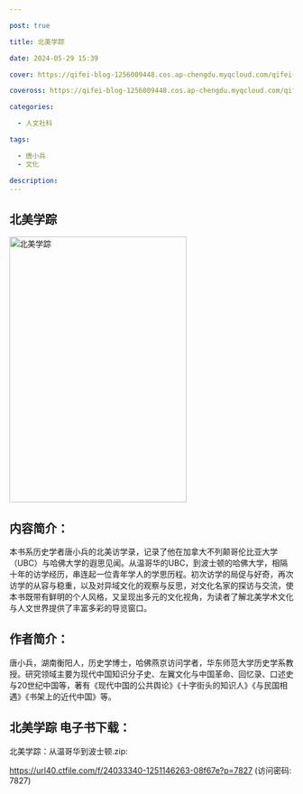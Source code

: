 ```yaml
---

post: true

title: 北美学踪

date: 2024-05-29 15:39

cover: https://qifei-blog-1256009448.cos.ap-chengdu.myqcloud.com/qifei-blog/6585494dc458853aef71ce64.jpg

coveross: https://qifei-blog-1256009448.cos.ap-chengdu.myqcloud.com/qifei-blog/6585494dc458853aef71ce64.jpg

categories:

  - 人文社科

tags:

  - 唐小兵
  - 文化

description:
---
```


## 北美学踪
<img alt="北美学踪 " class="aligncenter loading" data-was-processed="true" decoding="async" fetchpriority="high" height="471" src="https://qifei-blog-1256009448.cos.ap-chengdu.myqcloud.com/qifei-blog/6585494dc458853aef71ce64.jpg " style="cursor: zoom-in;" width="314"/>

## 内容简介：

本书系历史学者唐小兵的北美访学录，记录了他在加拿大不列颠哥伦比亚大学（UBC）与哈佛大学的遐思见闻。从温哥华的UBC，到波士顿的哈佛大学，相隔十年的访学经历，串连起一位青年学人的学思历程。初次访学的局促与好奇，再次访学的从容与稳重，以及对异域文化的观察与反思，对文化名家的探访与交流，使本书既带有鲜明的个人风格，又呈现出多元的文化视角，为读者了解北美学术文化与人文世界提供了丰富多彩的导览窗口。

## 作者简介：

唐小兵，湖南衡阳人，历史学博士，哈佛燕京访问学者，华东师范大学历史学系教授。研究领域主要为现代中国知识分子史、左翼文化与中国革命、回忆录、口述史与20世纪中国等，著有《现代中国的公共舆论》《十字街头的知识人》《与民国相遇》《书架上的近代中国》等。

## 北美学踪 电子书下载：

北美学踪：从温哥华到波士顿.zip: 

https://url40.ctfile.com/f/24033340-1251146263-08f67e?p=7827 (访问密码: 7827)
